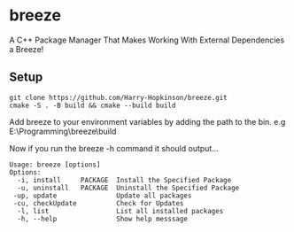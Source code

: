 # breeze

A C++ Package Manager That Makes Working With External Dependencies a Breeze!

## Setup

```shell
git clone https://github.com/Harry-Hopkinson/breeze.git
cmake -S . -B build && cmake --build build
```

Add breeze to your environment variables by adding the path to the bin.
e.g E:\Programming\breeze\build

Now if you run the breeze -h command it should output...

```
Usage: breeze [options]
Options:
  -i, install     PACKAGE  Install the Specified Package
  -u, uninstall   PACKAGE  Uninstall the Specified Package
 -up, update               Update all packages
 -cu, checkUpdate          Check for Updates
  -l, list                 List all installed packages
  -h, --help               Show help messsage
```

